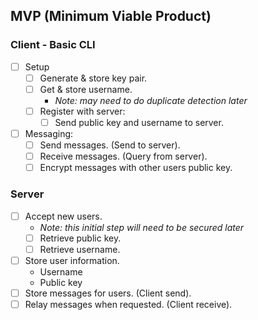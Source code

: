 ## MVP (Minimum Viable Product)
### Client - Basic CLI
- [ ] Setup
	- [ ] Generate & store key pair.
	- [ ] Get & store username.
		- *Note: may need to do duplicate detection later*
	- [ ] Register with server:
		- [ ] Send public key and username to server.
- [ ] Messaging:
	- [ ] Send messages. (Send to server).
	- [ ] Receive messages. (Query from server).
	- [ ] Encrypt messages with other users public key.
### Server
- [ ] Accept new users.
	- *Note: this initial step will need to be secured later*
	- [ ] Retrieve public key.
	- [ ] Retrieve username.
- [ ] Store user information.
	- Username
	- Public key
- [ ] Store messages for users. (Client send).
- [ ] Relay messages when requested. (Client receive).